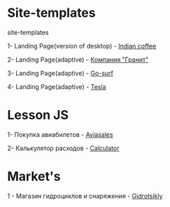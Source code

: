 # Site-templates
site-templates

1- Landing Page(version of desktop) - [Indian coffee](https://dmitry5895.github.io/Site-templates/branch_site/src/)

2- Landing Page(adaptive) - [Компания "Гранит"](https://dmitry5895.github.io/Site-templates/Granit_site/)

3- Landing Page(adaptive) - [Go-surf](https://dmitry5895.github.io/Site-templates/Go-surf/app/)

4- Landing Page(adaptive) - [Tesla](https://dmitry5895.github.io/Site-templates/Tesla/start/)

# Lesson JS

1- Покупка авиабилетов - [Aviasales](https://dmitry5895.github.io/Site-templates/Aviasales/)

2- Калькулятор расходов - [Calculator](https://dmitry5895.github.io/Site-templates/Colculator/MoneyCalc/)

# Market's

1 - Магазин гидроциклов и снаряжения - [Gidrotsikly](https://dmitry5895.github.io/Site-templates/gidrotsikly_site/)
